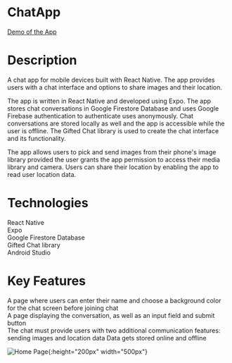 # ChatApp

[Demo of the App](https://drive.google.com/file/d/1uCz8JdDrLe_e0jWNGIH8vDXmbiOosXLK/view?usp=sharing)

# Description

A chat app for mobile devices built with React Native. The app provides users with a chat interface and options to share images and their location.

The app is written in React Native and developed using Expo. The app stores chat conversations in Google Firestore Database and uses Google Firebase authentication to authenticate uses anonymously. Chat conversations are stored locally as well and the app is accessible while the user is offline. The Gifted Chat library is used to create the chat interface and its functionality.

The app allows users to pick and send images from their phone's image library provided the user grants the app permission to access their media library and camera. Users can share their location by enabling the app to read user location data.

# Technologies

React Native
<br/>
Expo
<br />
Google Firestore Database
<br/>
Gifted Chat library
<br/>
Android Studio

# Key Features

A page where users can enter their name and choose a background color for the chat screen before joining chat
<br/>
A page displaying the conversation, as well as an input field and submit button
<br/>
The chat must provide users with two additional communication features: sending images and location data
Data gets stored online and offline

![Home Page](https://user-images.githubusercontent.com/73713860/112708917-82bdb080-8e8b-11eb-81f8-4a1bf91aa8e6.jpg){:height="200px" width="500px"}
